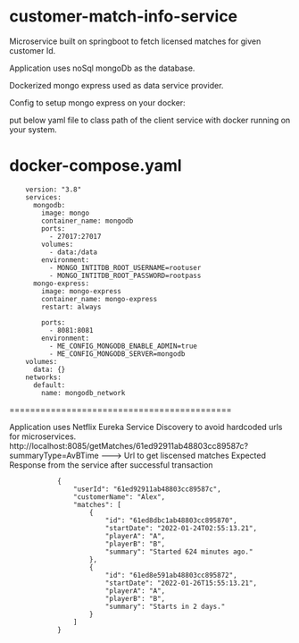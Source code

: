 # customer-match-info-service
Microservice built on springboot to fetch licensed matches for given customer Id.

Application uses noSql mongoDb as the database.

Dockerized mongo express used as data service provider.

Config to setup mongo express on your docker:

put below yaml file to class path of the client service with docker running on your system.

docker-compose.yaml
==================================
        version: "3.8"
        services:
          mongodb:
            image: mongo
            container_name: mongodb
            ports:
              - 27017:27017
            volumes:
              - data:/data
            environment:
              - MONGO_INTITDB_ROOT_USERNAME=rootuser
              - MONGO_INTITDB_ROOT_PASSWORD=rootpass
          mongo-express:
            image: mongo-express
            container_name: mongo-express
            restart: always

            ports:
              - 8081:8081
            environment:
              - ME_CONFIG_MONGODB_ENABLE_ADMIN=true
              - ME_CONFIG_MONGODB_SERVER=mongodb
        volumes:
          data: {}
        networks:
          default:
            name: mongodb_network

===========================================

Application uses Netflix Eureka Service Discovery to avoid hardcoded urls for microservices.
http://localhost:8085/getMatches/61ed92911ab48803cc89587c?summaryType=AvBTime    ---> Url to get liscensed matches 
Expected Response from the service after successful transaction

                {
                    "userId": "61ed92911ab48803cc89587c",
                    "customerName": "Alex",
                    "matches": [
                        {
                            "id": "61ed8dbc1ab48803cc895870",
                            "startDate": "2022-01-24T02:55:13.21",
                            "playerA": "A",
                            "playerB": "B",
                            "summary": "Started 624 minutes ago."
                        },
                        {
                            "id": "61ed8e591ab48803cc895872",
                            "startDate": "2022-01-26T15:55:13.21",
                            "playerA": "A",
                            "playerB": "B",
                            "summary": "Starts in 2 days."
                        }
                    ]
                }
